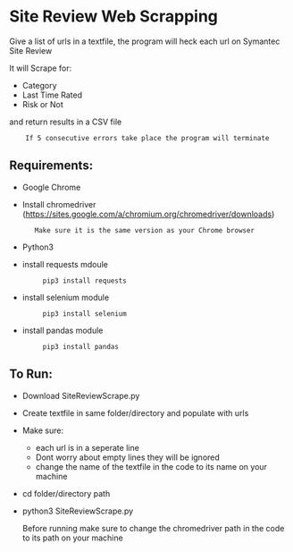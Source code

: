 
# Site Review Web Scrapping 
  
  Give a list of urls in a textfile, the program will heck each url on Symantec Site Review
  
  It will Scrape for:
   - Category
   - Last Time Rated
   - Risk or Not
  
  and return results in a CSV file
 
        If 5 consecutive errors take place the program will terminate

 ## Requirements:
 - Google Chrome
 - Install chromedriver (https://sites.google.com/a/chromium.org/chromedriver/downloads)
 	        
          Make sure it is the same version as your Chrome browser
 - Python3
 - install requests mdoule 
            
            pip3 install requests
 - install selenium module 
            
            pip3 install selenium
 - install pandas module   
            
            pip3 install pandas

 ## To Run:
 - Download SiteReviewScrape.py
 - Create textfile in same folder/directory and populate with urls
 	
 - Make sure:
    - each url is in a seperate line
    - Dont worry about empty lines they will be ignored
    - change the name of the textfile in the code to its name on your machine
        
- cd folder/directory path
- python3 SiteReviewScrape.py

  Before running make sure to change the chromedriver path in the code to its path on your machine
